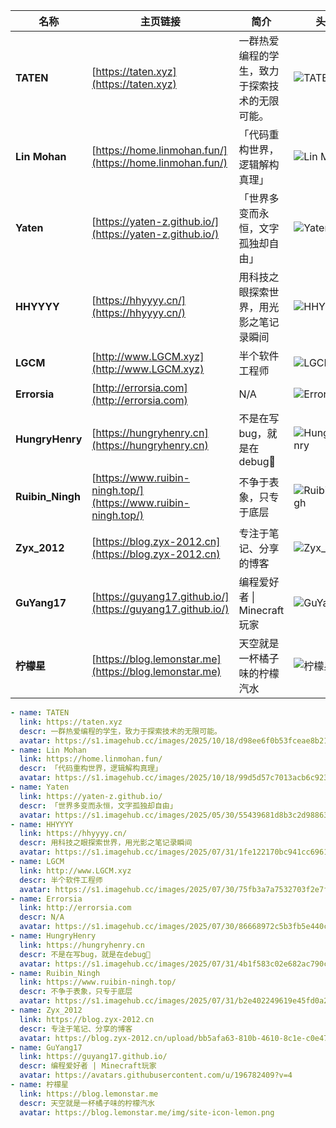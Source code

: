 | 名称             | 主页链接                                                       | 简介                                           | 头像                                                                                           |
| ---------------- | -------------------------------------------------------------- | ---------------------------------------------- | ---------------------------------------------------------------------------------------------- |
| **TATEN**        | [https://taten.xyz](https://taten.xyz)                         | 一群热爱编程的学生，致力于探索技术的无限可能。 | ![TATEN](https://s1.imagehub.cc/images/2025/10/18/d98ee6f0b53fceae8b21eea8cd4a1845.png)        |
| **Lin Mohan**    | [https://home.linmohan.fun/](https://home.linmohan.fun/)       | 「代码重构世界，逻辑解构真理」                 | ![Lin Mohan](https://s1.imagehub.cc/images/2025/10/18/99d5d57c7013acb6c92305314cc66374.png)    |
| **Yaten**        | [https://yaten-z.github.io/](https://yaten-z.github.io/)       | 「世界多变而永恒，文字孤独却自由」             | ![Yaten](https://s1.imagehub.cc/images/2025/05/30/55439681d8b3c2d988638c133e160a56.jpg)        |
| **HHYYYY**       | [https://hhyyyy.cn/](https://hhyyyy.cn/)                       | 用科技之眼探索世界，用光影之笔记录瞬间         | ![HHYYYY](https://s1.imagehub.cc/images/2025/07/31/1fe122170bc941cc696119b9aaca6ead.jpg)       |
| **LGCM**         | [http://www.LGCM.xyz](http://www.LGCM.xyz)                     | 半个软件工程师                                 | ![LGCM](https://s1.imagehub.cc/images/2025/07/30/75fb3a7a7532703f2e7f0c095dc417f1.jpg)         |
| **Errorsia**     | [http://errorsia.com](http://errorsia.com)                     | N/A                                            | ![Errorsia](https://s1.imagehub.cc/images/2025/07/30/86668972c5b3fb5e440c6e1bba1f69db.png)     |
| **HungryHenry**  | [https://hungryhenry.cn](https://hungryhenry.cn)               | 不是在写bug，就是在debug🐛                     | ![HungryHenry](https://s1.imagehub.cc/images/2025/07/31/4b1f583c02e682ac790c6bfa7a52ec0b.jpg)  |
| **Ruibin_Ningh** | [https://www.ruibin-ningh.top/](https://www.ruibin-ningh.top/) | 不争于表象，只专于底层                         | ![Ruibin_Ningh](https://s1.imagehub.cc/images/2025/07/31/b2e402249619e45fd0a227d7f5161d5a.jpg) |
| **Zyx_2012**     | [https://blog.zyx-2012.cn](https://blog.zyx-2012.cn)           | 专注于笔记、分享的博客                         | ![Zyx_2012](https://blog.zyx-2012.cn/upload/bb5afa63-810b-4610-8c1e-c0e47c534246.png)          |
| **GuYang17**     | [https://guyang17.github.io/](https://guyang17.github.io/)     | 编程爱好者 \| Minecraft玩家                    | ![GuYang17](https://avatars.githubusercontent.com/u/196782409?v=4)                             |
| **柠檬星**       | [https://blog.lemonstar.me](https://blog.lemonstar.me)         | 天空就是一杯橘子味的柠檬汽水                   | ![柠檬星](https://blog.lemonstar.me/img/site-icon-lemon.png)                                   |

```yml
- name: TATEN
  link: https://taten.xyz
  descr: 一群热爱编程的学生，致力于探索技术的无限可能。
  avatar: https://s1.imagehub.cc/images/2025/10/18/d98ee6f0b53fceae8b21eea8cd4a1845.png
- name: Lin Mohan
  link: https://home.linmohan.fun/
  descr: 「代码重构世界，逻辑解构真理」
  avatar: https://s1.imagehub.cc/images/2025/10/18/99d5d57c7013acb6c92305314cc66374.png
- name: Yaten
  link: https://yaten-z.github.io/
  descr: 「世界多变而永恒，文字孤独却自由」
  avatar: https://s1.imagehub.cc/images/2025/05/30/55439681d8b3c2d988638c133e160a56.jpg
- name: HHYYYY
  link: https://hhyyyy.cn/
  descr: 用科技之眼探索世界，用光影之笔记录瞬间
  avatar: https://s1.imagehub.cc/images/2025/07/31/1fe122170bc941cc696119b9aaca6ead.jpg
- name: LGCM
  link: http://www.LGCM.xyz
  descr: 半个软件工程师
  avatar: https://s1.imagehub.cc/images/2025/07/30/75fb3a7a7532703f2e7f0c095dc417f1.jpg
- name: Errorsia
  link: http://errorsia.com
  descr: N/A
  avatar: https://s1.imagehub.cc/images/2025/07/30/86668972c5b3fb5e440c6e1bba1f69db.png
- name: HungryHenry
  link: https://hungryhenry.cn
  descr: 不是在写bug，就是在debug🐛
  avatar: https://s1.imagehub.cc/images/2025/07/31/4b1f583c02e682ac790c6bfa7a52ec0b.jpg
- name: Ruibin_Ningh
  link: https://www.ruibin-ningh.top/
  descr: 不争于表象，只专于底层
  avatar: https://s1.imagehub.cc/images/2025/07/31/b2e402249619e45fd0a227d7f5161d5a.jpg
- name: Zyx_2012
  link: https://blog.zyx-2012.cn
  descr: 专注于笔记、分享的博客
  avatar: https://blog.zyx-2012.cn/upload/bb5afa63-810b-4610-8c1e-c0e47c534246.png
- name: GuYang17
  link: https://guyang17.github.io/
  descr: 编程爱好者 | Minecraft玩家
  avatar: https://avatars.githubusercontent.com/u/196782409?v=4
- name: 柠檬星
  link: https://blog.lemonstar.me
  descr: 天空就是一杯橘子味的柠檬汽水
  avatar: https://blog.lemonstar.me/img/site-icon-lemon.png
```
